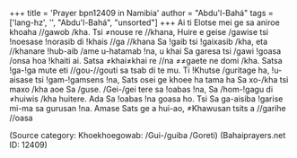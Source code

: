 +++
title = 'Prayer bpn12409 in Namibia'
author = "Abdu'l-Bahá"
tags = ['lang-hz', '', "Abdu'l-Bahá", "unsorted"]
+++
Ai ti Elotse mei ge sa aniroe khoaha //gawob /kha. Tsi ≠nouse re //khana, Huire e geise /gawise tsi !noesase !norasib di !khais //ga //khana Sa !gaib tsi !gaixasib /kha, eta //khanare !hub-aib /ame u-hatamab !na, u khai Sa garesa tsi /gawi !goasa /onsa hoa !khaiti ai. Satsa ≠khai≠khai re //na ≠≠gaete ne domi /kha. Satsa !ga-!ga mute eti //gou-//gouti sa tsab di te mu. Ti !Khutse /guritage ha, !u-aisase tsi !gam-!gamsens !na, Sats osei ge khoee ha tama ha Sa xo-/kha tsi maxo /kha aoe Sa /guse. /Gei-/gei tere sa !oabas !na, Sa /hom-!gagu di ≠huiwis /kha huitere. Ada Sa !oabas !na goasa ho. Tsi Sa ga-aisiba !garise mi-ma sa gurusan !na. Amase Sats ge a hui-ao, ≠Khawusan tsits a //garihe //oasa

(Source category: Khoekhoegowab: /Gui-/guiba /Goreti)
(Bahaiprayers.net ID: 12409)
